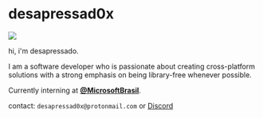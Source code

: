 # desapressad0x

![](https://komarev.com/ghpvc/?username=Desapressad0x)

hi,
i'm desapressado.

I am a software developer who is passionate about creating cross-platform solutions with a strong emphasis on being library-free whenever possible. 

Currently interning at [**@MicrosoftBrasil**](https://twitter.com/MicrosoftBr).

contact: `desapressad0x@protonmail.com` or [Discord](https://discordapp.com/users/646783301020942337)
